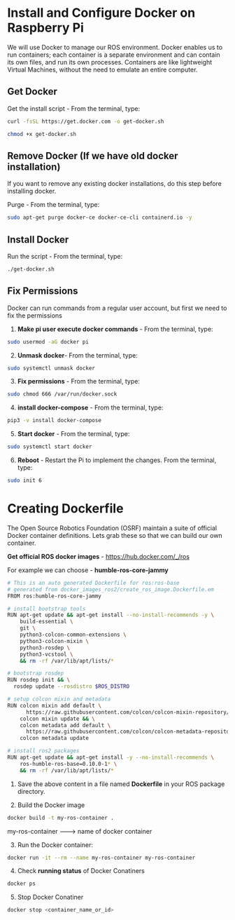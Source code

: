 
# Install and Configure Docker on Raspberry Pi

We will use Docker to manage our ROS environment. Docker enables us to run containers; each container is a separate environment and can contain its own files, and run its own processes. Containers are like lightweight Virtual Machines, without the need to emulate an entire computer.

## Get Docker

Get the install script - From the terminal, type:

```bash
curl -fsSL https://get.docker.com -o get-docker.sh
```
```bash
chmod +x get-docker.sh
 ```

## Remove Docker (If we have old docker installation)

If you want to remove any existing docker installations, do this step before installing docker.

Purge - From the terminal, type:

```bash
sudo apt-get purge docker-ce docker-ce-cli containerd.io -y
 ```

## Install Docker

Run the script - From the terminal, type:

```bash
./get-docker.sh
 ```

## Fix Permissions

Docker can run commands from a regular user account, but first we need to fix the permissions

1. **Make pi user execute docker commands** - From the terminal, type:

```bash
sudo usermod -aG docker pi
 ```
2. **Unmask docker**- From the terminal, type:
 ```bash
sudo systemctl unmask docker
 ```
3. **Fix permissions** - From the terminal, type:
 ```bash
sudo chmod 666 /var/run/docker.sock
 ```
4. **install docker-compose** - From the terminal, type:
 ```bash
pip3 -v install docker-compose
 ```
5. **Start docker** - From the terminal, type:

 ```bash
sudo systemctl start docker
 ```
6. **Reboot** - Restart the Pi to implement the changes. From the terminal, type:

 ```bash
sudo init 6
 ```

 # Creating Dockerfile

The Open Source Robotics Foundation (OSRF) maintain a suite of official Docker container definitions. Lets grab these so that we can build our own container.

**Get official ROS docker images** - https://hub.docker.com/_/ros

For example we can choose - **humble-ros-core-jammy**

```bash
# This is an auto generated Dockerfile for ros:ros-base
# generated from docker_images_ros2/create_ros_image.Dockerfile.em
FROM ros:humble-ros-core-jammy

# install bootstrap tools
RUN apt-get update && apt-get install --no-install-recommends -y \
    build-essential \
    git \
    python3-colcon-common-extensions \
    python3-colcon-mixin \
    python3-rosdep \
    python3-vcstool \
    && rm -rf /var/lib/apt/lists/*

# bootstrap rosdep
RUN rosdep init && \
  rosdep update --rosdistro $ROS_DISTRO

# setup colcon mixin and metadata
RUN colcon mixin add default \
      https://raw.githubusercontent.com/colcon/colcon-mixin-repository/master/index.yaml && \
    colcon mixin update && \
    colcon metadata add default \
      https://raw.githubusercontent.com/colcon/colcon-metadata-repository/master/index.yaml && \
    colcon metadata update

# install ros2 packages
RUN apt-get update && apt-get install -y --no-install-recommends \
    ros-humble-ros-base=0.10.0-1* \
    && rm -rf /var/lib/apt/lists/*

```

1. Save the above content in a file named **Dockerfile** in your ROS package directory.

2. Build the Docker image

```bash
docker build -t my-ros-container .
```
my-ros-container ---> name of docker container

3. Run the Docker container:

```bash
docker run -it --rm --name my-ros-container my-ros-container
```

4. Check **running status** of Docker Conatiners

```bash
docker ps
```

5. Stop Docker Conatiner

```bash
docker stop <container_name_or_id>

```